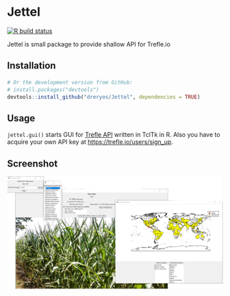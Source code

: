 # Jettel

<!-- badges: start -->
<!--[![CRAN status](https://www.r-pkg.org/badges/version/roxygen2)](https://CRAN.R-project.org/package=roxygen2)-->
[![R build status](https://github.com/dreryos/Jettel/workflows/R-CMD-check/badge.svg)](https://github.com/dreryos/Jettel/actions)
<!--[![codecov](https://codecov.io/gh/dreryos/Jettel/branch/master/graph/badge.svg?token=8SVZ0FOPRJ)](https://codecov.io/gh/dreryos/Jettel)-->
<!-- badges: end -->

Jettel is small package to provide shallow API for Trefle.io

## Installation

<!-- 
```R
# Install devtools from CRAN
install.packages("Jettel")
-->

```R
# Or the development version from GitHub:
# install.packages("devtools")
devtools::install_github("dreryos/Jettel", dependencies = TRUE)
```

## Usage

`jettel.gui()` starts GUI for [Trefle API](https://trefle.io/) written in TclTk in R.
Also you have to acquire your own API key at <https://trefle.io/users/sign_up>.

## Screenshot
![mainscreenshot](https://raw.githubusercontent.com/dreryos/Jettel/main/screen.png)
